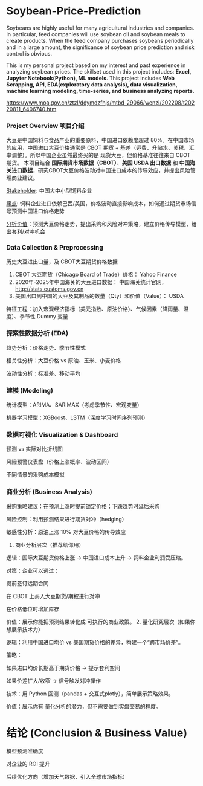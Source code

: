 # Soybean-Price-Prediction
Soybeans are highly useful for many agricultural industries and companies. In particular, feed companies will use soybean oil and soybean meals to create products. When the feed company purchases soybeans periodically and in a large amount, the significance of soybean price prediction and risk control is obvious. 

This is my personal project based on my interest and past experience in analyzing soybean prices. The skillset used in this project includes: **Excel, Jupyter Notebook(Python), ML models**. This project includes **Web Scrapping, API, EDA(exploratory data analysis), data visualization, machine learning modeling, time-series, and business analyzing reports.**

https://www.moa.gov.cn/ztzl/ddymdzfhjs/mtbd_29066/wenzi/202208/t20220811_6406740.htm

### Project Overview 项目介绍
大豆是中国饲料与食品产业的重要原料，中国进口依赖度超过 80%。在中国市场的应用，中国进口大豆价格通常是 CBOT 期货 + 基差（运费、升贴水、关税、汇率调整）。所以中国企业虽然最终买的是 现货大豆，但价格基准往往来自 CBOT 期货。
本项目结合 **国际期货市场数据（CBOT）**、**美国 USDA 出口数据** 和 **中国海关进口数据**，研究CBOT大豆价格波动对中国进口成本的传导效应，并提出风险管理商业建议。

<ins>Stakeholder</ins>: 中国大中小型饲料企业

<ins>痛点</ins>: 饲料企业进口依赖巴西/美国，价格波动直接影响成本，如何通过期货市场信号预测中国进口价格走势

<ins>分析价值</ins>：预测大豆价格走势，提出采购和风险对冲策略，建立价格传导模型，给出套利/对冲机会



### Data Collection & Preprocessing
历史大豆进出口量，及 CBOT大豆期货价格数据
  1. CBOT 大豆期货（Chicago Board of Trade）价格：             Yahoo Finance
  2. 2020年-2025年中国海关的大豆进口数据：              中国海关统计官网， http://stats.customs.gov.cn
  3. 美国出口到中国的大豆及其制品的数量（Qty）和价值（Value）：         USDA

特征工程：加入宏观经济指标（美元指数、原油价格）、气候因素（降雨量、温度）、季节性 Dummy 变量

### 探索性数据分析 (EDA)

趋势分析：价格走势、季节性模式

相关性分析：大豆价格 vs 原油、玉米、小麦价格

波动性分析：标准差、移动平均

### 建模 (Modeling)

统计模型：ARIMA、SARIMAX（考虑季节性、宏观变量）

机器学习模型：XGBoost、LSTM（深度学习时间序列预测）

### 数据可视化 Visualization & Dashboard

预测 vs 实际对比折线图

风险预警仪表盘（价格上涨概率、波动区间）

不同情景的采购成本模拟

### 商业分析 (Business Analysis)

采购策略建议：在预测上涨时提前锁定价格；下跌趋势时延后采购

风险控制：利用预测结果进行期货对冲（hedging）

敏感性分析：原油上涨 10% 对大豆价格的传导效应

1. 商业分析层次（推荐给你用）

逻辑：国际大豆期货价格上涨 → 中国进口成本上升 → 饲料企业利润受压缩。

对策：企业可以通过：

提前签订远期合同

在 CBOT 上买入大豆期货/期权进行对冲

在价格低位时增加库存

价值：展示你能把预测结果转化成 可执行的商业政策。
2. 量化研究层次（如果你想展示技术力）

逻辑：利用中国进口均价 vs 美国期货价格的差异，构建一个“跨市场价差”。

策略：

如果进口均价长期高于期货价格 → 提示套利空间

如果价差扩大/收窄 → 信号触发对冲操作

技术：用 Python 回测（pandas + 交互式plotly），简单展示策略效果。

价值：展示你有 量化分析的潜力，但不需要做到实盘交易的程度。

# 结论 (Conclusion & Business Value)

模型预测准确度

对企业的 ROI 提升

后续优化方向（增加天气数据、引入全球市场指标）
